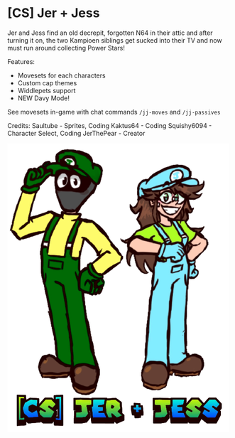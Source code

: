 # [CS] Jer + Jess

Jer and Jess find an old decrepit, forgotten N64 in their attic and after turning it on, the two Kampioen siblings get sucked into their TV and now must run around collecting Power Stars!

Features:
- Movesets for each characters
- Custom cap themes
- Widdlepets support
- NEW Davy Mode!

See movesets in-game with chat commands `/jj-moves` and `/jj-passives`

Credits:
Saultube - Sprites, Coding
Kaktus64 - Coding
Squishy6094 - Character Select, Coding
JerThePear - Creator

![CS Jer + Jess](images/title.png)
